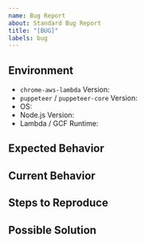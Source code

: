 ```yaml
---
name: Bug Report
about: Standard Bug Report
title: "[BUG]"
labels: bug
---
```


<!---
For Chromium-specific bugs, please refer to: https://bugs.chromium.org/p/chromium
For Puppeteer-specific bugs, please refer to: https://github.com/GoogleChrome/puppeteer/issues
-->

## Environment
* `chrome-aws-lambda` Version:
* `puppeteer` / `puppeteer-core` Version:
* OS: <!-- Linux | Mac | Windows -->
* Node.js Version: <!-- 8.x | 10.x | 12.x | 14.x | 16.x -->
* Lambda / GCF Runtime: <!-- `nodejs8.10` | `nodejs10.x` | `nodejs12.x` | `nodejs14.x` | `nodejs16.x` -->

## Expected Behavior

<!-- What should have happened. -->

## Current Behavior

<!-- What happened instead. -->

## Steps to Reproduce

<!-- Include code and/or URLs to reproduce this issue. -->

<!--
```js
const chromium = require('chrome-aws-lambda');

exports.handler = async (event, context, callback) => {
  let result = null;
  let browser = null;

  try {
    browser = await chromium.puppeteer.launch({
      args: chromium.args,
      defaultViewport: chromium.defaultViewport,
      executablePath: await chromium.executablePath,
      headless: chromium.headless,
      ignoreHTTPSErrors: true,
    });

    let page = await browser.newPage();

    await page.goto(event.url || 'https://example.com');

    result = await page.title();
  } catch (error) {
    return callback(error);
  } finally {
    if (browser !== null) {
      await browser.close();
    }
  }

  return callback(null, result);
};
```
-->

## Possible Solution

<!-- Not mandatory, but you can suggest a fix or reason for the bug. -->
